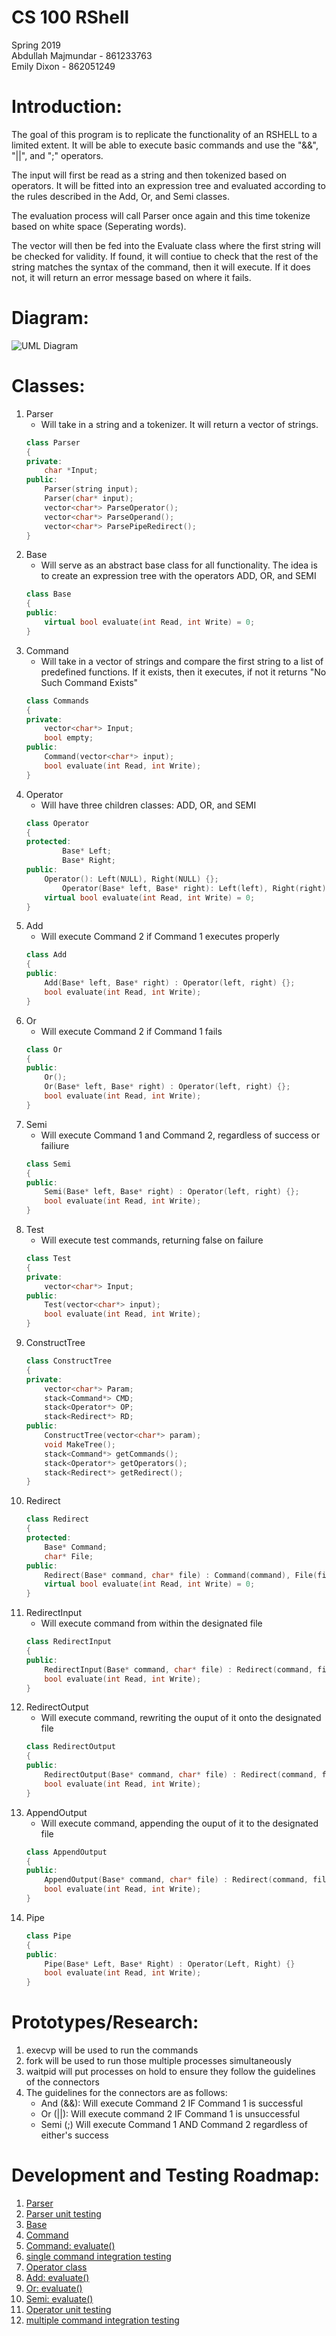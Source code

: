 # CS 100 RShell
Spring 2019  
Abdullah Majmundar - 861233763  
Emily Dixon - 862051249

# Introduction:

The goal of this program is to replicate the functionality of an RSHELL to a limited extent. It will be able to execute basic commands and use the "&&", "||", and ";" operators.

The input will first be read as a string and then tokenized based on operators. It will be fitted into an expression tree and evaluated according to the rules described in the Add, Or, and Semi classes.

The evaluation process will call Parser once again and this time tokenize based on white space (Seperating words).

The vector will then be fed into the Evaluate class where the first string will be checked for validity. If found, it will contiue to check that the rest of the string matches the syntax of the command, then it will execute. If it does not, it will return an error message based on where it fails.

# Diagram:
![UML Diagram](https://github.com/cs100/spring-2019-assignment-cs100-abdullah-emily/blob/master/IMAGES/UML%20Diagram1.png)

# Classes:

1. Parser
   - Will take in a string and a tokenizer. It will return a vector of strings.
	``` C++
	class Parser
	{
	private:
		char *Input;
	public:
		Parser(string input);
		Parser(char* input);
		vector<char*> ParseOperator();
		vector<char*> ParseOperand();
		vector<char*> ParsePipeRedirect();
	}
	```
2. Base
   - Will serve as an abstract base class for all functionality. The idea is to create an expression tree with the operators ADD, OR, and SEMI
	``` C++
	class Base
	{
	public:
		virtual bool evaluate(int Read, int Write) = 0;
	}
	```
3. Command
   - Will take in a vector of strings and compare the first string to a list of predefined functions. If it exists, then it executes, if not it returns "No Such Command Exists"
	``` C++
	class Commands
	{
	private:
		vector<char*> Input;
		bool empty;
	public:
		Command(vector<char*> input);
		bool evaluate(int Read, int Write);
	}
	```
4. Operator
   - Will have three children classes: ADD, OR, and SEMI
	``` C++
	class Operator
	{
	protected:
        	Base* Left;
        	Base* Right;
	public:
		Operator(): Left(NULL), Right(NULL) {};
        	Operator(Base* left, Base* right): Left(left), Right(right) {};
		virtual bool evaluate(int Read, int Write) = 0;
	}
	```
5. Add
   - Will execute Command 2 if Command 1 executes properly
	``` C++
	class Add
	{
	public:
		Add(Base* left, Base* right) : Operator(left, right) {};
		bool evaluate(int Read, int Write);
	}
	```
6. Or
   - Will execute Command 2 if Command 1 fails
	``` C++
	class Or
	{
	public:
		Or();
		Or(Base* left, Base* right) : Operator(left, right) {};
		bool evaluate(int Read, int Write);
	}
	```
7. Semi
   - Will execute Command 1 and Command 2, regardless of success or failiure
	``` C++
	class Semi
	{
	public:
		Semi(Base* left, Base* right) : Operator(left, right) {};
		bool evaluate(int Read, int Write);
	}
	```
8. Test
   - Will execute test commands, returning false on failure
	``` C++
	class Test 
	{
	private: 
		vector<char*> Input;
	public:
		Test(vector<char*> input);
		bool evaluate(int Read, int Write);
	}
	```
9. ConstructTree
	``` C++
	class ConstructTree
	{
	private:
		vector<char*> Param;
		stack<Command*> CMD;
		stack<Operator*> OP;
		stack<Redirect*> RD;
	public:
		ConstructTree(vector<char*> param);
		void MakeTree();
		stack<Command*> getCommands();
		stack<Operator*> getOperators();
		stack<Redirect*> getRedirect();
	}
	```
10. Redirect
	``` C++
	class Redirect
	{
	protected:
		Base* Command;
		char* File;
	public:
		Redirect(Base* command, char* file) : Command(command), File(file) {}
		virtual bool evaluate(int Read, int Write) = 0;
	}
	```
11. RedirectInput
    - Will execute command from within the designated file
   	``` C++
	class RedirectInput
	{
	public:
		RedirectInput(Base* command, char* file) : Redirect(command, file) {}
		bool evaluate(int Read, int Write);
	}
	```
12. RedirectOutput
    - Will execute command, rewriting the ouput of it onto the designated file
	``` C++
	class RedirectOutput
	{
	public:
		RedirectOutput(Base* command, char* file) : Redirect(command, file) {}
		bool evaluate(int Read, int Write);
	}
	```
13. AppendOutput
    - Will execute command, appending the ouput of it to the designated file
   	``` C++
	class AppendOutput
	{
	public:
		AppendOutput(Base* command, char* file) : Redirect(command, file) {}
		bool evaluate(int Read, int Write);
	}
	```
14. Pipe
	``` C++
	class Pipe
	{
	public:
		Pipe(Base* Left, Base* Right) : Operator(Left, Right) {}
		bool evaluate(int Read, int Write);
	}
	```
	
# Prototypes/Research:

1. execvp will be used to run the commands 
2. fork will be used to run those multiple processes simultaneously
3. waitpid will put processes on hold to ensure they follow the guidelines of the connectors
4. The guidelines for the connectors are as follows:
   - And (&&): Will execute Command 2 IF Command 1 is successful
   - Or (||): Will execute command 2 IF Command 1 is unsuccessful
   - Semi (;) Will execute Command 1 AND Command 2 regardless of either's success 

# Development and Testing Roadmap:

1. [Parser](https://github.com/cs100/spring-2019-assignment-cs100-abdullah-emily/issues/1)
2. [Parser unit testing](https://github.com/cs100/spring-2019-assignment-cs100-abdullah-emily/issues/2)
3. [Base](https://github.com/cs100/spring-2019-assignment-cs100-abdullah-emily/issues/3)
4. [Command](https://github.com/cs100/spring-2019-assignment-cs100-abdullah-emily/issues/4)
5. [Command: evaluate()](https://github.com/cs100/spring-2019-assignment-cs100-abdullah-emily/issues/5)
6. [single command integration testing](https://github.com/cs100/spring-2019-assignment-cs100-abdullah-emily/issues/6)
7. [Operator class](https://github.com/cs100/spring-2019-assignment-cs100-abdullah-emily/issues/7)
8. [Add: evaluate()](https://github.com/cs100/spring-2019-assignment-cs100-abdullah-emily/issues/8)
9. [Or: evaluate()](https://github.com/cs100/spring-2019-assignment-cs100-abdullah-emily/issues/9)
10. [Semi: evaluate()](https://github.com/cs100/spring-2019-assignment-cs100-abdullah-emily/issues/10)
11. [Operator unit testing](https://github.com/cs100/spring-2019-assignment-cs100-abdullah-emily/issues/11)
12. [multiple command integration testing](https://github.com/cs100/spring-2019-assignment-cs100-abdullah-emily/issues/12)
